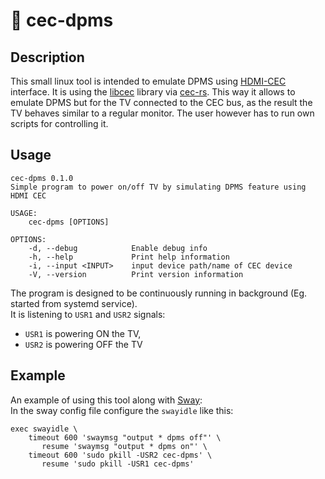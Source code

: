 # 🔘 cec-dpms

## Description
This small linux tool is intended to emulate DPMS using [HDMI-CEC](https://en.wikipedia.org/wiki/Consumer_Electronics_Control) interface.
It is using the [libcec](https://github.com/Pulse-Eight/libcec) library via [cec-rs](https://crates.io/crates/cec-rs).
This way it allows to emulate DPMS but for the TV connected to the CEC bus, as the result the TV behaves similar to a regular monitor.
The user however has to run own scripts for controlling it.

## Usage
```
cec-dpms 0.1.0
Simple program to power on/off TV by simulating DPMS feature using HDMI CEC

USAGE:
    cec-dpms [OPTIONS]

OPTIONS:
    -d, --debug            Enable debug info
    -h, --help             Print help information
    -i, --input <INPUT>    input device path/name of CEC device
    -V, --version          Print version information
```

The program is designed to be continuously running in background (Eg. started from systemd service).<br>
It is listening to `USR1` and `USR2` signals:
- `USR1` is powering ON the TV,
- `USR2` is powering OFF the TV

## Example
An example of using this tool along with [Sway](https://swaywm.org/):<br>
In the sway config file configure the `swayidle` like this:
```
exec swayidle \
    timeout 600 'swaymsg "output * dpms off"' \
       resume 'swaymsg "output * dpms on"' \
    timeout 600 'sudo pkill -USR2 cec-dpms' \
       resume 'sudo pkill -USR1 cec-dpms'
```
